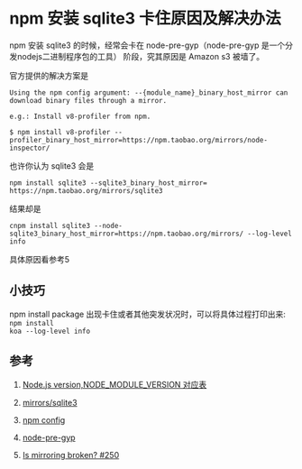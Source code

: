 # npm 安装 sqlite3 卡住原因及解决办法

npm 安装 sqlite3 的时候，经常会卡在 node-pre-gyp（node-pre-gyp 是一个分发nodejs二进制程序包的工具） 阶段，究其原因是 Amazon s3 被墙了。

官方提供的解决方案是

    Using the npm config argument: --{module_name}_binary_host_mirror can download binary files through a mirror.

    e.g.: Install v8-profiler from npm.

    $ npm install v8-profiler --profiler_binary_host_mirror=https://npm.taobao.org/mirrors/node-inspector/


也许你认为 sqlite3 会是

```
npm install sqlite3 --sqlite3_binary_host_mirror= https://npm.taobao.org/mirrors/sqlite3
```

结果却是

```
cnpm install sqlite3 --node-sqlite3_binary_host_mirror=https://npm.taobao.org/mirrors/ --log-level info
```

具体原因看参考5


## 小技巧

npm install package 出现卡住或者其他突发状况时，可以将具体过程打印出来: <code>npm install koa --log-level info</code>

## 参考

1. [Node.js version,NODE_MODULE_VERSION 对应表](https://nodejs.org/zh-cn/download/releases/)

2. [mirrors/sqlite3](https://npm.taobao.org/mirrors/sqlite3)

3. [npm config](https://docs.npmjs.com/misc/config)

4. [node-pre-gyp](https://github.com/mapbox/node-pre-gyp)

5. [Is mirroring broken? #250](https://github.com/mapbox/node-pre-gyp/issues/250)